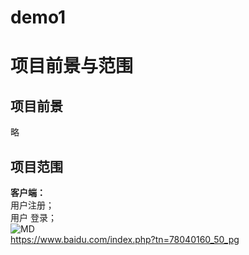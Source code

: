 # demo1
#  项目前景与范围
## 项目前景
略 
## 项目范围
**客户端：**  
用户注册；  
用户 登录；   
![MD](http://pic.sogou.com/d?query=%BB%B6%C0%D6%CB%CC&mode=1&did=1#did0)  
<https://www.baidu.com/index.php?tn=78040160_50_pg>
